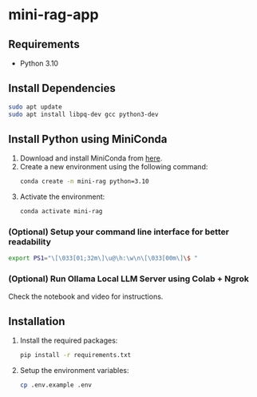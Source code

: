 # mini-rag-app


## Requirements
- Python 3.10

## Install Dependencies
```bash
sudo apt update
sudo apt install libpq-dev gcc python3-dev
```

## Install Python using MiniConda
1. Download and install MiniConda from [here](https://docs.conda.io/en/latest/miniconda.html).
2. Create a new environment using the following command:
   ```bash
   conda create -n mini-rag python=3.10
   ```
3. Activate the environment:
   ```bash
   conda activate mini-rag
   ```

### (Optional) Setup your command line interface for better readability
```bash
export PS1="\[\033[01;32m\]\u@\h:\w\n\[\033[00m\]\$ "
```

### (Optional) Run Ollama Local LLM Server using Colab + Ngrok
Check the notebook and video for instructions.

## Installation
1. Install the required packages:
   ```bash
   pip install -r requirements.txt
   ```
2. Setup the environment variables:
   ```bash
   cp .env.example .env
